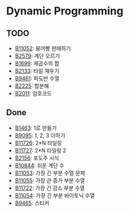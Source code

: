 # Dynamic Programming

## TODO
- [B11052](https://www.acmicpc.net/problem/11052): 붕어빵 판매하기
- [B2579](https://www.acmicpc.net/problem/2579): 계단 오르기
- [B1699](https://www.acmicpc.net/problem/1699): 제곱수의 합
- [B2133](https://www.acmicpc.net/problem/2133): 타일 채우기
- [B9461](https://www.acmicpc.net/problem/9461): 파도반 수열
- [B2225](https://www.acmicpc.net/problem/2225): 합분해
- [B2011](https://www.acmicpc.net/problem/2011): 암호코드
## Done
- [B1463](https://www.acmicpc.net/problem/1463): 1로 만들기
- [B9095](https://www.acmicpc.net/problem/9095): 1, 2, 3 더하기
- [B11726](https://www.acmicpc.net/problem/11726): 2*N 타일링
- [B11727](https://www.acmicpc.net/problem/11727): 2*N 타일링 2
- [B2156](https://www.acmicpc.net/problem/2156): 포도주 시식
- [B10844](https://www.acmicpc.net/problem/10844): 쉬운 계단 수
- [B11053](https://www.acmicpc.net/problem/11053): 가장 긴 부분 수열 문제
- [B11055](https://www.acmicpc.net/problem/11053): 가장 큰 증가 부분 수열
- [B11722](https://www.acmicpc.net/problem/11722): 가장 긴 감소 부분 수열
- [B11054](https://www.acmicpc.net/problem/11054): 가장 긴 부분 바이토닉 수열
- [B9465](https://www.acmicpc.net/problem/9465): 스티커